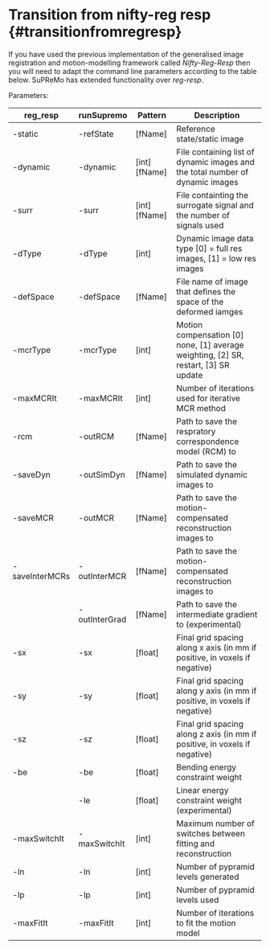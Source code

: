 # Transition from nifty-reg resp {#transitionfromregresp}

If you have used the previous implementation of the generalised image registration and motion-modelling framework called *Nifty-Reg-Resp* 
then you will need to adapt the command line parameters according to the table below. SuPReMo has extended functionality over  *reg-resp*. 

Parameters: 

| reg_resp       | runSupremo    | Pattern       | Description                                                                         |
|----------------|---------------|---------------|-------------------------------------------------------------------------------------|
| -static        | -refState     | [fName]       | Reference state/static image                                                        |
| -dynamic       | -dynamic      | [int] [fName] | File containing list of dynamic images and the total number of dynamic images       |
| -surr          | -surr         | [int] [fName] | File containting the surrogate signal and the number of signals used                |
| -dType         | -dType        | [int]         | Dynamic image data type [0] = full res images, [1] = low res images                 |
| -defSpace      | -defSpace     | [fName]       | File name of image that defines the space of the deformed iamges                    |
| -mcrType       | -mcrType      | [int]         | Motion compensation [0] none, [1] average weighting, [2] SR, restart, [3] SR update |
| -maxMCRIt      | -maxMCRIt     | [int]         | Number of iterations used for iterative MCR method                                  |
| -rcm           | -outRCM       | [fName]       | Path to save the respratory correspondence model (RCM) to                           |
| -saveDyn       | -outSimDyn    | [fName]       | Path to save the simulated dynamic images to                                        |  
| -saveMCR       | -outMCR       | [fName]       | Path to save the motion-compensated reconstruction images to                        |  
| -saveInterMCRs | -outInterMCR  | [fName]       | Path to save the motion-compensated reconstruction images to                        |  
|                | -outInterGrad | [fName]       | Path to save the intermediate gradient to (experimental)                            |  
| -sx            | -sx           | [float]       | Final grid spacing along x axis (in mm if positive, in voxels if negative)          |
| -sy            | -sy           | [float]       | Final grid spacing along y axis (in mm if positive, in voxels if negative)          |  
| -sz            | -sz           | [float]       | Final grid spacing along z axis (in mm if positive, in voxels if negative)          |  
| -be            | -be           | [float]       | Bending energy constraint weight                                                    |  
|                | -le           | [float]       | Linear energy constraint weight (experimental)                                      |  
| -maxSwitchIt   | -maxSwitchIt  | [int]         | Maximum number of switches between fitting and reconstruction                       |
| -ln            | -ln           | [int]         | Number of pypramid levels generated                                                 |  
| -lp            | -lp           | [int]         | Number of pypramid levels used                                                      |  
| -maxFitIt      | -maxFitIt     | [int]         | Number of iterations to fit the motion model                                        |  
